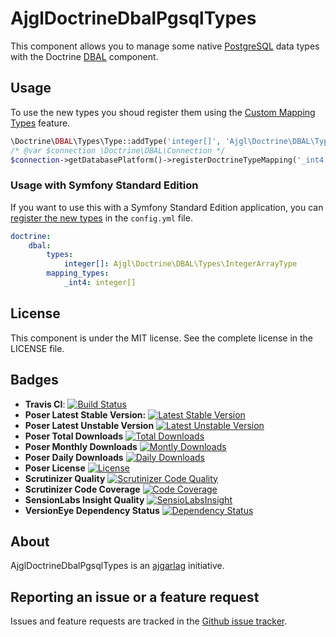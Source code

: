 AjglDoctrineDbalPgsqlTypes
==========================

This component allows you to manage some native [PostgreSQL](http://www.postgresql.org)
data types with the Doctrine [DBAL](http://www.doctrine-project.org/projects/dbal.html) component.


Usage
-----

To use the new types you shoud register them using the [Custom Mapping Types](https://doctrine-dbal.readthedocs.org/en/latest/reference/types.html#custom-mapping-types) feature.
```php
\Doctrine\DBAL\Types\Type::addType('integer[]', 'Ajgl\Doctrine\DBAL\Types\IntegerArrayType');
/* @var $connection \Doctrine\DBAL\Connection */
$connection->getDatabasePlatform()->registerDoctrineTypeMapping('_int4', 'integer[]');
```


### Usage with Symfony Standard Edition
If you want to use this with a Symfony Standard Edition application, you can [register the
new types](http://symfony.com/doc/current/cookbook/doctrine/dbal.html#registering-custom-mapping-types) in the `config.yml` file.
```yml
doctrine:
    dbal:
        types:
            integer[]: Ajgl\Doctrine\DBAL\Types\IntegerArrayType
        mapping_types:
            _int4: integer[]
```


License
-------

This component is under the MIT license. See the complete license in the LICENSE file.


Badges
------

* **Travis CI**: [![Build Status](https://travis-ci.org/ajgarlag/AjglDoctrineDbalPgsqlTypes.png?branch=master)](https://travis-ci.org/ajgarlag/AjglDoctrineDbalPgsqlTypes)
* **Poser Latest Stable Version:** [![Latest Stable Version](https://poser.pugx.org/ajgl/doctrine-dbal-pgsql-types/v/stable.png)](https://packagist.org/packages/ajgl/doctrine-dbal-pgsql-types)
* **Poser Latest Unstable Version** [![Latest Unstable Version](https://poser.pugx.org/ajgl/doctrine-dbal-pgsql-types/v/unstable.png)](https://packagist.org/packages/ajgl/doctrine-dbal-pgsql-types)
* **Poser Total Downloads** [![Total Downloads](https://poser.pugx.org/ajgl/doctrine-dbal-pgsql-types/downloads.png)](https://packagist.org/packages/ajgl/doctrine-dbal-pgsql-types)
* **Poser Monthly Downloads** [![Montly Downloads](https://poser.pugx.org/ajgl/doctrine-dbal-pgsql-types/d/monthly.png)](https://packagist.org/packages/ajgl/doctrine-dbal-pgsql-types)
* **Poser Daily Downloads** [![Daily Downloads](https://poser.pugx.org/ajgl/doctrine-dbal-pgsql-types/d/daily.png)](https://packagist.org/packages/ajgl/doctrine-dbal-pgsql-types)
* **Poser License** [![License](https://poser.pugx.org/ajgl/csv/license.png)](https://packagist.org/packages/ajgl/doctrine-dbal-pgsql-types)
* **Scrutinizer Quality** [![Scrutinizer Code Quality](https://scrutinizer-ci.com/g/ajgarlag/AjglDoctrineDbalPgsqlTypes/badges/quality-score.png?s=c478fd01c94da920088dbfb9bb76a1798796b746)](https://scrutinizer-ci.com/g/ajgarlag/AjglDoctrineDbalPgsqlTypes/)
* **Scrutinizer Code Coverage** [![Code Coverage](https://scrutinizer-ci.com/g/ajgarlag/AjglDoctrineDbalPgsqlTypes/badges/coverage.png?s=aa6f47bd47d03ff979d50428201309656703ec56)](https://scrutinizer-ci.com/g/ajgarlag/AjglDoctrineDbalPgsqlTypes/)
* **SensionLabs Insight Quality** [![SensioLabsInsight](https://insight.sensiolabs.com/projects/4394a7cb-4066-4329-80fe-b74ed571c411/mini.png)](https://insight.sensiolabs.com/projects/4394a7cb-4066-4329-80fe-b74ed571c411)
* **VersionEye Dependency Status** [![Dependency Status](https://www.versioneye.com/php/ajgl:doctrine-dbal-pgsql-types/dev-master/badge.png)](https://www.versioneye.com/php/ajgl:doctrine-dbal-pgsql-types/dev-master)


About
-----

AjglDoctrineDbalPgsqlTypes is an [ajgarlag](http://aj.garcialagar.es) initiative.


Reporting an issue or a feature request
---------------------------------------

Issues and feature requests are tracked in the [Github issue tracker](https://github.com/ajgarlag/AjglDoctrineDbalPgsqlTypes/issues).